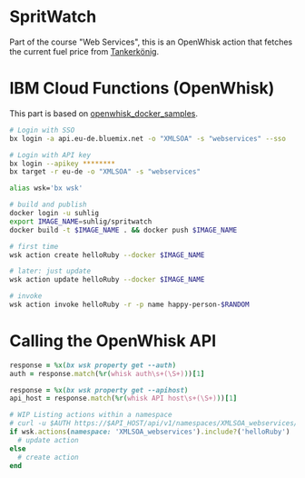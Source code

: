 # SpritWatch

Part of the course "Web Services", this is an OpenWhisk action that fetches the current fuel price from [Tankerkönig](https://creativecommons.tankerkoenig.de).

# IBM Cloud Functions (OpenWhisk)

This part is based on [openwhisk_docker_samples](https://github.com/gekola/openwhisk_docker_samples/tree/master/ruby_sinatra).

```bash
# Login with SSO
bx login -a api.eu-de.bluemix.net -o "XMLSOA" -s "webservices" --sso

# Login with API key
bx login --apikey ********
bx target -r eu-de -o "XMLSOA" -s "webservices"

alias wsk='bx wsk'

# build and publish
docker login -u suhlig
export IMAGE_NAME=suhlig/spritwatch
docker build -t $IMAGE_NAME . && docker push $IMAGE_NAME

# first time
wsk action create helloRuby --docker $IMAGE_NAME

# later: just update
wsk action update helloRuby --docker $IMAGE_NAME

# invoke
wsk action invoke helloRuby -r -p name happy-person-$RANDOM
```

# Calling the OpenWhisk API

```ruby
response = %x(bx wsk property get --auth)
auth = response.match(%r(whisk auth\s+(\S+)))[1]

response = %x(bx wsk property get --apihost)
api_host = response.match(%r(whisk API host\s+(\S+)))[1]

# WIP Listing actions within a namespace
# curl -u $AUTH https://$API_HOST/api/v1/namespaces/XMLSOA_webservices/actions | jq -r .[].name
if wsk.actions(namespace: 'XMLSOA_webservices').include?('helloRuby')
  # update action
else
  # create action
end
```
